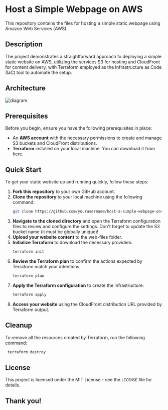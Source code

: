 # Host a Simple Webpage on AWS

This repository contains the files for hosting a simple static webpage using Amazon Web Services (AWS).

## Description
The project demonstrates a straightforward approach to deploying a simple static website on AWS, utilizing the services S3 for hosting and CloudFront for content delivery, with Terraform employed as the Infrastructure as Code (IaC) tool to automate the setup.

## Architecture 

![diagram](https://github.com/NicolasAbboud/host-a-simple-webpage-on-AWS/assets/143742395/2d511ad5-49e5-41ed-92e1-50760d7aa58e)

## Prerequisites

Before you begin, ensure you have the following prerequisites in place:

- An **AWS account** with the necessary permissions to create and manage S3 buckets and CloudFront distributions.
- **Terraform** installed on your local machine. You can download it from [here](https://developer.hashicorp.com/terraform/install).

## Quick Start

To get your static website up and running quickly, follow these steps:

1. **Fork this repository** to your own GitHub account.
2. **Clone the repository** to your local machine using the following command:
   ````bash
   git clone https://github.com/yourusername/host-a-simple-webpage-on-AWS.git
   ````
3. **Navigate to the cloned directory** and open the Terraform configuration files to review and configure the settings. Don't forget to update the S3 bucket name (it must be globally unique)!
4. **Upload your website content** to the web-files folder.
5. **Initialize Terraform** to download the necessary providers:
   ````bash
   terraform init
   ````
6. **Review the Terraform plan** to confirm the actions expected by Terraform match your intentions:
   ````bash
   terraform plan
   ````
7. **Apply the Terraform configuration** to create the infrastructure:
   ````bash
   terraform apply
   ````
8. **Access your website** using the CloudFront distribution URL provided by Terraform output.

## Cleanup

To remove all the resources created by Terraform, run the following command:
  ````bash
   terraform destroy
   ````

## License

This project is licensed under the MIT License - see the `LICENSE` file for details.

## Thank you!


